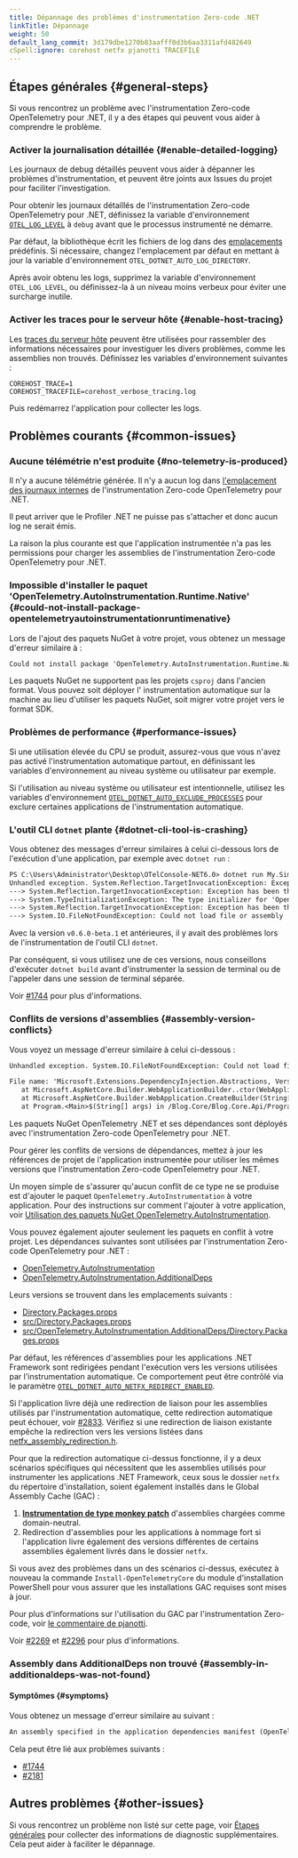 ```yaml
---
title: Dépannage des problèmes d'instrumentation Zero-code .NET
linkTitle: Dépannage
weight: 50
default_lang_commit: 3d179dbe1270b83aafff0d3b6aa3311afd482649
cSpell:ignore: corehost netfx pjanotti TRACEFILE
---
```


## Étapes générales {#general-steps}

Si vous rencontrez un problème avec l'instrumentation Zero-code OpenTelemetry
pour .NET, il y a des étapes qui peuvent vous aider à comprendre le problème.

### Activer la journalisation détaillée {#enable-detailed-logging}

Les journaux de debug détaillés peuvent vous aider à dépanner les problèmes
d'instrumentation, et peuvent être joints aux Issues du projet pour faciliter
l'investigation.

Pour obtenir les journaux détaillés de l'instrumentation Zero-code OpenTelemetry
pour .NET, définissez la variable d'environnement
[`OTEL_LOG_LEVEL`](../configuration#internal-logs) à `debug` avant que le
processus instrumenté ne démarre.

Par défaut, la bibliothèque écrit les fichiers de log dans des
[emplacements](../configuration#internal-logs) prédéfinis. Si nécessaire,
changez l'emplacement par défaut en mettant à jour la variable d'environnement
`OTEL_DOTNET_AUTO_LOG_DIRECTORY`.

Après avoir obtenu les logs, supprimez la variable d'environnement
`OTEL_LOG_LEVEL`, ou définissez-la à un niveau moins verbeux pour éviter une
surcharge inutile.

### Activer les traces pour le serveur hôte {#enable-host-tracing}

Les
[traces du serveur hôte](https://github.com/dotnet/runtime/blob/edd23fcb1b350cb1a53fa409200da55e9c33e99e/docs/design/features/host-tracing.md#host-tracing)
peuvent être utilisées pour rassembler des informations nécessaires pour
investiguer les divers problèmes, comme les assemblies non trouvés. Définissez
les variables d'environnement suivantes :

```terminal
COREHOST_TRACE=1
COREHOST_TRACEFILE=corehost_verbose_tracing.log
```

Puis redémarrez l'application pour collecter les logs.

## Problèmes courants {#common-issues}

### Aucune télémétrie n'est produite {#no-telemetry-is-produced}

Il n'y a aucune télémétrie générée. Il n'y a aucun log dans
[l'emplacement des journaux internes](../configuration#internal-logs) de
l'instrumentation Zero-code OpenTelemetry pour .NET.

Il peut arriver que le Profiler .NET ne puisse pas s'attacher et donc aucun log
ne serait émis.

La raison la plus courante est que l'application instrumentée n'a pas les
permissions pour charger les assemblies de l'instrumentation Zero-code
OpenTelemetry pour .NET.

### Impossible d'installer le paquet 'OpenTelemetry.AutoInstrumentation.Runtime.Native' {#could-not-install-package-opentelemetryautoinstrumentationruntimenative}

Lors de l'ajout des paquets NuGet à votre projet, vous obtenez un message
d'erreur similaire à :

```txt
Could not install package 'OpenTelemetry.AutoInstrumentation.Runtime.Native 1.6.0'. You are trying to install this package into a project that targets '.NETFramework,Version=v4.7.2', but the package does not contain any assembly references or content files that are compatible with that framework. For more information, contact the package author.
```

Les paquets NuGet ne supportent pas les projets `csproj` dans l'ancien format.
Vous pouvez soit déployer l' instrumentation automatique sur la machine au lieu
d'utiliser les paquets NuGet, soit migrer votre projet vers le format SDK.

### Problèmes de performance {#performance-issues}

Si une utilisation élevée du CPU se produit, assurez-vous que vous n'avez pas
activé l'instrumentation automatique partout, en définissant les variables
d'environnement au niveau système ou utilisateur par exemple.

Si l'utilisation au niveau système ou utilisateur est intentionnelle, utilisez
les variables d'environnement
[`OTEL_DOTNET_AUTO_EXCLUDE_PROCESSES`](../configuration#global-settings) pour
exclure certaines applications de l'instrumentation automatique.

### L'outil CLI `dotnet` plante {#dotnet-cli-tool-is-crashing}

Vous obtenez des messages d'erreur similaires à celui ci-dessous lors de
l'exécution d'une application, par exemple avec `dotnet run` :

```txt
PS C:\Users\Administrator\Desktop\OTelConsole-NET6.0> dotnet run My.Simple.Console
Unhandled exception. System.Reflection.TargetInvocationException: Exception has been thrown by the target of an invocation.
---> System.Reflection.TargetInvocationException: Exception has been thrown by the target of an invocation.
---> System.TypeInitializationException: The type initializer for 'OpenTelemetry.AutoInstrumentation.Loader.Startup' threw an exception.
---> System.Reflection.TargetInvocationException: Exception has been thrown by the target of an invocation.
---> System.IO.FileNotFoundException: Could not load file or assembly 'Microsoft.Extensions.Configuration.Abstractions, Version=7.0.0.0, Culture=neutral, PublicKeyToken=adb9793829ddae60'. The system cannot find the file specified.
```

Avec la version `v0.6.0-beta.1` et antérieures, il y avait des problèmes lors de
l'instrumentation de l'outil CLI `dotnet`.

Par conséquent, si vous utilisez une de ces versions, nous conseillons
d'exécuter `dotnet build` avant d'instrumenter la session de terminal ou de
l'appeler dans une session de terminal séparée.

Voir
[#1744](https://github.com/open-telemetry/opentelemetry-dotnet-instrumentation/issues/1744)
pour plus d'informations.

### Conflits de versions d'assemblies {#assembly-version-conflicts}

Vous voyez un message d'erreur similaire à celui ci-dessous :

```txt
Unhandled exception. System.IO.FileNotFoundException: Could not load file or assembly 'Microsoft.Extensions.DependencyInjection.Abstractions, Version=7.0.0.0, Culture=neutral, PublicKeyToken=adb9793829ddae60'. The system cannot find the file specified.

File name: 'Microsoft.Extensions.DependencyInjection.Abstractions, Version=7.0.0.0, Culture=neutral, PublicKeyToken=adb9793829ddae60'
   at Microsoft.AspNetCore.Builder.WebApplicationBuilder..ctor(WebApplicationOptions options, Action`1 configureDefaults)
   at Microsoft.AspNetCore.Builder.WebApplication.CreateBuilder(String[] args)
   at Program.<Main>$(String[] args) in /Blog.Core/Blog.Core.Api/Program.cs:line 26
```

Les paquets NuGet OpenTelemetry .NET et ses dépendances sont déployés avec
l'instrumentation Zero-code OpenTelemetry pour .NET.

Pour gérer les conflits de versions de dépendances, mettez à jour les références
de projet de l'application instrumentée pour utiliser les mêmes versions que
l'instrumentation Zero-code OpenTelemetry pour .NET.

Un moyen simple de s'assurer qu'aucun conflit de ce type ne se produise est
d'ajouter le paquet `OpenTelemetry.AutoInstrumentation` à votre application.
Pour des instructions sur comment l'ajouter à votre application, voir
[Utilisation des paquets NuGet OpenTelemetry.AutoInstrumentation](../nuget-packages).

Vous pouvez également ajouter seulement les paquets en conflit à votre projet.
Les dépendances suivantes sont utilisées par l'instrumentation Zero-code
OpenTelemetry pour .NET :

- [OpenTelemetry.AutoInstrumentation](https://github.com/open-telemetry/opentelemetry-dotnet-instrumentation/blob/main/src/OpenTelemetry.AutoInstrumentation/OpenTelemetry.AutoInstrumentation.csproj)
- [OpenTelemetry.AutoInstrumentation.AdditionalDeps](https://github.com/open-telemetry/opentelemetry-dotnet-instrumentation/blob/main/src/OpenTelemetry.AutoInstrumentation.AdditionalDeps/Directory.Build.props)

Leurs versions se trouvent dans les emplacements suivants :

- [Directory.Packages.props](https://github.com/open-telemetry/opentelemetry-dotnet-instrumentation/blob/main/Directory.Packages.props)
- [src/Directory.Packages.props](https://github.com/open-telemetry/opentelemetry-dotnet-instrumentation/blob/main/src/Directory.Packages.props)
- [src/OpenTelemetry.AutoInstrumentation.AdditionalDeps/Directory.Packages.props](https://github.com/open-telemetry/opentelemetry-dotnet-instrumentation/blob/main/src/OpenTelemetry.AutoInstrumentation.AdditionalDeps/Directory.Packages.props)

Par défaut, les références d'assemblies pour les applications .NET Framework
sont redirigées pendant l'exécution vers les versions utilisées par
l'instrumentation automatique. Ce comportement peut être contrôlé via le
paramètre [`OTEL_DOTNET_AUTO_NETFX_REDIRECT_ENABLED`](../configuration).

Si l'application livre déjà une redirection de liaison pour les assemblies
utilisés par l'instrumentation automatique, cette redirection automatique peut
échouer, voir
[#2833](https://github.com/open-telemetry/opentelemetry-dotnet-instrumentation/issues/2833).
Vérifiez si une redirection de liaison existante empêche la redirection vers les
versions listées dans
[netfx_assembly_redirection.h](https://github.com/open-telemetry/opentelemetry-dotnet-instrumentation/blob/main/src/OpenTelemetry.AutoInstrumentation.Native/netfx_assembly_redirection.h).

Pour que la redirection automatique ci-dessus fonctionne, il y a deux scénarios
spécifiques qui nécessitent que les assemblies utilisés pour instrumenter les
applications .NET Framework, ceux sous le dossier `netfx` du répertoire
d'installation, soient également installés dans le Global Assembly Cache (GAC) :

1. [**Instrumentation de type monkey patch**](https://en.wikipedia.org/wiki/Monkey_patch)
   d'assemblies chargées comme domain-neutral.
2. Redirection d'assemblies pour les applications à nommage fort si
   l'application livre également des versions différentes de certains assemblies
   également livrés dans le dossier `netfx`.

Si vous avez des problèmes dans un des scénarios ci-dessus, exécutez à nouveau
la commande `Install-OpenTelemetryCore` du module d'installation PowerShell pour
vous assurer que les installations GAC requises sont mises à jour.

Pour plus d'informations sur l'utilisation du GAC par l'instrumentation
Zero-code, voir
[le commentaire de pjanotti](https://github.com/open-telemetry/opentelemetry-dotnet-instrumentation/issues/1906#issuecomment-1376292814).

Voir
[#2269](https://github.com/open-telemetry/opentelemetry-dotnet-instrumentation/issues/2269)
et
[#2296](https://github.com/open-telemetry/opentelemetry-dotnet-instrumentation/issues/2296)
pour plus d'informations.

### Assembly dans AdditionalDeps non trouvé {#assembly-in-additionaldeps-was-not-found}

#### Symptômes {#symptoms}

Vous obtenez un message d'erreur similaire au suivant :

```txt
An assembly specified in the application dependencies manifest (OpenTelemetry.AutoInstrumentation.AdditionalDeps.deps.json) was not found
```

Cela peut être lié aux problèmes suivants :

- [#1744](https://github.com/open-telemetry/opentelemetry-dotnet-instrumentation/issues/1744)
- [#2181](https://github.com/open-telemetry/opentelemetry-dotnet-instrumentation/issues/2181)

## Autres problèmes {#other-issues}

Si vous rencontrez un problème non listé sur cette page, voir
[Étapes générales](#general-steps) pour collecter des informations de
diagnostic supplémentaires. Cela peut aider à faciliter le dépannage.
